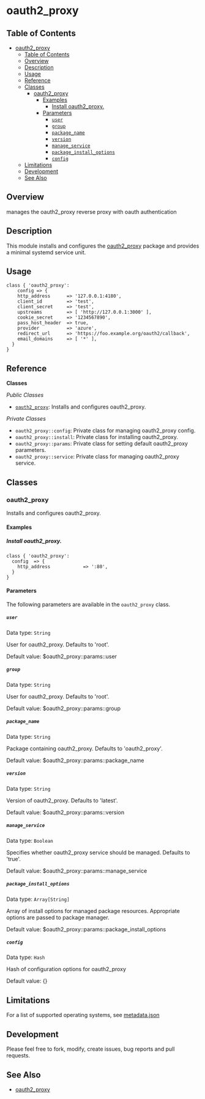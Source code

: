# oauth2_proxy

## Table of Contents

- [oauth2_proxy](#oauth2proxy)
  - [Table of Contents](#Table-of-Contents)
  - [Overview](#Overview)
  - [Description](#Description)
  - [Usage](#Usage)
  - [Reference](#Reference)
  - [Classes](#Classes)
    - [oauth2_proxy](#oauth2proxy-1)
      - [Examples](#Examples)
        - [Install oauth2_proxy.](#Install-oauth2proxy)
      - [Parameters](#Parameters)
        - [`user`](#user)
        - [`group`](#group)
        - [`package_name`](#packagename)
        - [`version`](#version)
        - [`manage_service`](#manageservice)
        - [`package_install_options`](#packageinstalloptions)
        - [`config`](#config)
  - [Limitations](#Limitations)
  - [Development](#Development)
  - [See Also](#See-Also)


## Overview

manages the oauth2_proxy reverse proxy with oauth authentication


## Description

This module installs and configures the
[oauth2_proxy](https://github.com/pusher/oauth2_proxy) package and provides a minimal systemd service unit.

## Usage

```puppet
class { 'oauth2_proxy':
    config => {
    http_address      => '127.0.0.1:4180',
    client_id         => 'test',
    client_secret     => 'test',
    upstreams         => [ 'http://127.0.0.1:3000' ],
    cookie_secret     => '1234567890',
    pass_host_header  => true,
    provider          => 'azure',
    redirect_url      => 'https://foo.example.org/oauth2/callback',
    email_domains     => [ '*' ],
  }
}
```

## Reference

**Classes**

_Public Classes_

* [`oauth2_proxy`](#oauth2_proxy): Installs and configures oauth2_proxy.

_Private Classes_

* `oauth2_proxy::config`: Private class for managing oauth2_proxy config.
* `oauth2_proxy::install`: Private class for installing oauth2_proxy.
* `oauth2_proxy::params`: Private class for setting default oauth2_proxy parameters.
* `oauth2_proxy::service`: Private class for managing oauth2_proxy service.

## Classes

### oauth2_proxy

Installs and configures oauth2_proxy.

#### Examples

##### Install oauth2_proxy.

```puppet
class { 'oauth2_proxy':
  config  => {
    http_address            => ':80',
  }
}
```

#### Parameters

The following parameters are available in the `oauth2_proxy` class.

##### `user`

Data type: `String`

User for oauth2_proxy. Defaults to 'root'.

Default value: $oauth2_proxy::params::user

##### `group`

Data type: `String`

User for oauth2_proxy. Defaults to 'root'.

Default value: $oauth2_proxy::params::group

##### `package_name`

Data type: `String`

Package containing oauth2_proxy. Defaults to 'oauth2_proxy'.

Default value: $oauth2_proxy::params::package_name

##### `version`

Data type: `String`

Version of oauth2_proxy. Defaults to 'latest'.

Default value: $oauth2_proxy::params::version

##### `manage_service`

Data type: `Boolean`

Specifies whether oauth2_proxy service should be managed. Defaults to 'true'.

Default value: $oauth2_proxy::params::manage_service

##### `package_install_options`

Data type: `Array[String]`

Array of install options for managed package resources. Appropriate options are passed to package manager.

Default value: $oauth2_proxy::params::package_install_options

##### `config`

Data type: `Hash`

Hash of configuration options for oauth2_proxy

Default value: {}


## Limitations

For a list of supported operating systems, see [metadata.json](https://github.com/MaxFedotov/oauth2_proxy/blob/master/metadata.json)

## Development

Please feel free to fork, modify, create issues, bug reports and pull requests.



See Also
--------

* [oauth2_proxy](https://github.com/pusher/oauth2_proxy)
